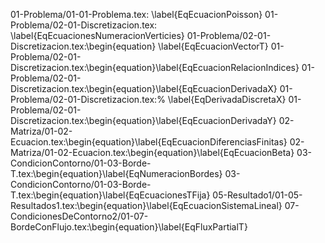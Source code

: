 01-Problema/01-01-Problema.tex:    \label{EqEcuacionPoisson}
01-Problema/02-01-Discretizacion.tex:  \label{EqEcuacionesNumeracionVerticies}
01-Problema/02-01-Discretizacion.tex:\begin{equation} \label{EqEcuacionVectorT}
01-Problema/02-01-Discretizacion.tex:\begin{equation}\label{EqEcuacionRelacionIndices}
01-Problema/02-01-Discretizacion.tex:\begin{equation}\label{EqEcuacionDerivadaX}
01-Problema/02-01-Discretizacion.tex:%  \label{EqDerivadaDiscretaX}
01-Problema/02-01-Discretizacion.tex:\begin{equation}\label{EqEcuacionDerivadaY}
02-Matriza/01-02-Ecuacion.tex:\begin{equation}\label{EqEcuacionDiferenciasFinitas}
02-Matriza/01-02-Ecuacion.tex:\begin{equation}\label{EqEcuacionBeta}
03-CondicionContorno/01-03-Borde-T.tex:\begin{equation}\label{EqNumeracionBordes}
03-CondicionContorno/01-03-Borde-T.tex:\begin{equation}\label{EqEcuacionesTFija}
05-Resultado1/01-05-Resultados1.tex:\begin{equation}\label{EqEcuacionSistemaLineal}
07-CondicionesDeContorno2/01-07-BordeConFlujo.tex:\begin{equation}\label{EqFluxPartialT}
